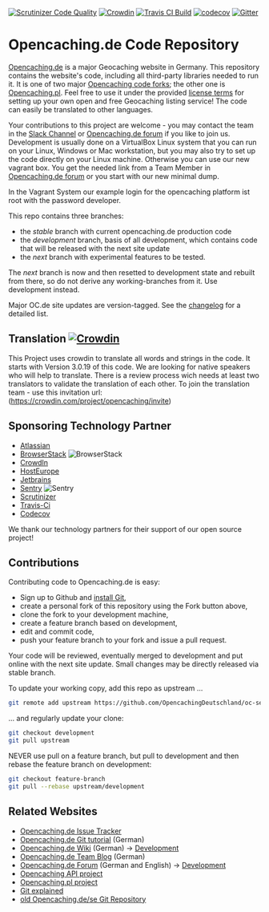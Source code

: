 [![Scrutinizer Code Quality](https://scrutinizer-ci.com/g/OpencachingDeutschland/oc-server3/badges/quality-score.png?b=development)](https://scrutinizer-ci.com/g/OpencachingDeutschland/oc-server3/?branch=development)  [![Crowdin](https://d322cqt584bo4o.cloudfront.net/opencaching/localized.svg)](https://crowdin.com/project/opencaching) [![Travis CI Build](https://api.travis-ci.org/OpencachingDeutschland/oc-server3.svg?branch=development)](https://travis-ci.org/OpencachingDeutschland/oc-server3) [![codecov](https://codecov.io/gh/OpencachingDeutschland/oc-server3/branch/development/graph/badge.svg)](https://codecov.io/gh/OpencachingDeutschland/oc-server3) [![Gitter](https://badges.gitter.im/OpencachingDeutschland/oc-server3.svg)](https://gitter.im/OpencachingDeutschland/oc-server3?utm_source=badge&utm_medium=badge&utm_campaign=pr-badge) 

Opencaching.de Code Repository
==============================

[Opencaching.de](https://www.opencaching.de) is a major Geocaching website in Germany.
This repository contains the website's code, including all third-party libraries
needed to run it. It is one of two major
[Opencaching code forks](https://wiki.opencaching.de/index.php/Datei:Codegenerationen.png); 
the other one is [Opencaching.pl](http://code.google.com/p/opencaching-pl/). Feel free to use it under the provided
[license terms](https://github.com/OpencachingDeutschland/oc-server3/blob/development/LICENSE.md)
for setting up your own open and free Geocaching listing service! The code can easily be
translated to other languages.

Your contributions to this project are welcome - you may contact the team in the
[Slack Channel](https://goo.gl/AEYik9) or [Opencaching.de forum](https://forum.opencaching.de/) if you like to
join us. Development is usually done on a VirtualBox Linux system that you can run on your
Linux, Windows or Mac workstation, but you may also try to set up the code directly
on your Linux machine. Otherwise you can use our new vagrant box. You get the needed link from a Team Member in
[Opencaching.de forum](https://forum.opencaching.de/) or you start with our new minimal dump.

In the Vagrant System our example login for the opencaching platform ist root with the password developer.
 

This repo contains three branches:
* the *stable* branch with current opencaching.de production code
* the *development* branch, basis of all development, which contains code that will be released with the next site update
* the *next* branch with experimental features to be tested.

The *next* branch is now and then resetted to development state and rebuilt from there,
so do not derive any working-branches from it. Use development instead.

Major OC.de site updates are version-tagged. See the [changelog](https://www.opencaching.de/articles.php?page=changelog&locale=EN)
for a detailed list.

Translation [![Crowdin](https://d322cqt584bo4o.cloudfront.net/opencaching/localized.svg)](https://crowdin.com/project/opencaching)
-----------
This Project uses crowdin to translate all words and strings in the code. It starts with Version 3.0.19 of this code. We are looking for native speakers who will help to translate. There is a review process wich needs at least two translators to validate the translation of each other. To join the translation team - use this invitation url: (https://crowdin.com/project/opencaching/invite)

Sponsoring Technology Partner
-------------

* [Atlassian](https://www.atlassian.com/)
* [BrowserStack](https://www.browserstack.com/) ![BrowserStack](https://raw.githubusercontent.com/OpencachingDeutschland/oc-server3/development/doc/browser-stack.png)
* [CrowdIn](https://crowdin.com/)
* [HostEurope](https://www.hosteurope.de/) 
* [Jetbrains](https://www.jetbrains.com/)
* [Sentry](https://sentry.io/) ![Sentry](https://raw.githubusercontent.com/OpencachingDeutschland/oc-server3/development/doc/sentry.png)
* [Scrutinizer](https://scrutinizer-ci.com)
* [Travis-Ci](https://travis-ci.org/)   
* [Codecov](https://codecov.io/)   

We thank our technology partners for their support of our open source project!

Contributions
-------------
Contributing code to Opencaching.de is easy:
* Sign up to Github and [install Git](https://help.github.com/articles/set-up-git),
* create a personal fork of this repository using the Fork button above,
* clone the fork to your development machine,
* create a feature branch based on development,
* edit and commit code,
* push your feature branch to your fork and issue a pull request.

Your code will be reviewed, eventually merged to development and put online with the next site update.
Small changes may be directly released via stable branch.

To update your working copy, add this repo as upstream ...
```bash
git remote add upstream https://github.com/OpencachingDeutschland/oc-server3.git
```

... and regularly update your clone:
```bash
git checkout development
git pull upstream
```

NEVER use pull on a feature branch, but pull to development and then rebase the feature branch
on development:
```bash
git checkout feature-branch
git pull --rebase upstream/development
```

Related Websites
----------------
* [Opencaching.de Issue Tracker](https://redmine.opencaching.de/projects/oc-dev)
* [Opencaching.de Git tutorial](https://wiki.opencaching.de/index.php/Entwicklung/Git) (German)
* [Opencaching.de Wiki](https://wiki.opencaching.de/index.php/Hauptseite) (German) -> [Development](https://wiki.opencaching.de/index.php/Entwicklung)
* [Opencaching.de Team Blog](https://blog.opencaching.de/) (German)
* [Opencaching.de Forum](https://forum.opencaching.de/) (German and English) -> [Development](https://forum.opencaching-network.org/index.php?board=43.0)
* [Opencaching API project](https://github.com/opencaching/okapi)
* [Opencaching.pl project](https://github.com/opencaching/opencaching-pl)
* [Git explained](http://gitref.org/index.html)
* [old Opencaching.de/se Git Repository](https://github.com/OpencachingTeam/opencaching/)
